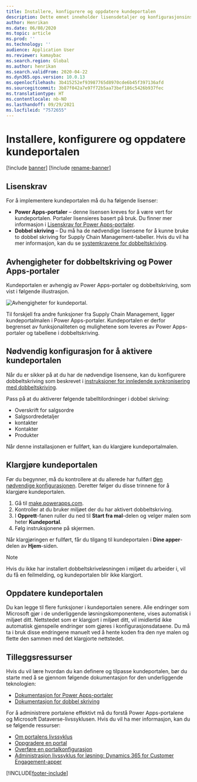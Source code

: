 ```yaml
---
title: Installere, konfigurere og oppdatere kundeportalen
description: Dette emnet inneholder lisensdetaljer og konfigurasjonsinstruksjoner for kundeportalen.
author: Henrikan
ms.date: 06/08/2020
ms.topic: article
ms.prod: ''
ms.technology: ''
audience: Application User
ms.reviewer: kamaybac
ms.search.region: Global
ms.author: henrikan
ms.search.validFrom: 2020-04-22
ms.dyn365.ops.version: 10.0.13
ms.openlocfilehash: 3b415252ef93987765d8970cde6b45f397136afd
ms.sourcegitcommit: 3b87f042a7e97f72b5aa73bef186c5426b937fec
ms.translationtype: HT
ms.contentlocale: nb-NO
ms.lasthandoff: 09/29/2021
ms.locfileid: "7572655"
---
```

# <a name="install-set-up-and-update-the-customer-portal"></a>Installere, konfigurere og oppdatere kundeportalen

[!include [banner](../includes/banner.md)]
[!include [rename-banner](~/includes/cc-data-platform-banner.md)]

## <a name="licensing-requirements"></a>Lisenskrav

For å implementere kundeportalen må du ha følgende lisenser:

- **Power Apps-portaler** – denne lisensen kreves for å være vert for kundeportalen. Portaler lisensieres basert på bruk. Du finner mer informasjon i [Lisenskrav for Power Apps-portaler](/power-platform/admin/powerapps-flow-licensing-faq#portals).
- **Dobbel skriving** – Du må ha de nødvendige lisensene for å kunne bruke to dobbel skriving for Supply Chain Management-tabeller. Hvis du vil ha mer informasjon, kan du se [systemkravene for dobbeltskriving](../../fin-ops-core/dev-itpro/data-entities/dual-write/dual-write-system-req.md).

## <a name="dependencies-on-dual-write-and-power-apps-portals"></a>Avhengigheter for dobbeltskriving og Power Apps-portaler

Kundeportalen er avhengig av Power Apps-portaler og dobbeltskriving, som vist i følgende illustrasjon.

![Avhengigheter for kundeportal.](media/customer-portal-elements.png "Avhengigheter for kundeportal")

Til forskjell fra andre funksjoner fra Supply Chain Management, ligger kundeportalmalen i Power Apps-portaler. Kundeportalen er derfor begrenset av funksjonaliteten og mulighetene som leveres av Power Apps-portaler og tabellene i dobbeltskriving.

## <a name="required-setup-to-enable-the-customer-portal"></a><a name="required-setup"></a>Nødvendig konfigurasjon for å aktivere kundeportalen

Når du er sikker på at du har de nødvendige lisensene, kan du konfigurere dobbeltskriving som beskrevet i [instruksjoner for innledende synkronisering med dobbeltskriving](/dynamics365/supply-chain/sales-marketing/enable-entity-map).

Pass på at du aktiverer følgende tabelltilordninger i dobbel skriving:

- Overskrift for salgsordre
- Salgsordredetaljer
- kontakter
- Kontakter
- Produkter

Når denne installasjonen er fullført, kan du klargjøre kundeportalmalen.

## <a name="provision-the-customer-portal"></a>Klargjøre kundeportalen

Før du begynner, må du kontrollere at du allerede har fullført [den nødvendige konfigurasjonen](#required-setup). Deretter følger du disse trinnene for å klargjøre kundeportalen.

1. Gå til [make.powerapps.com](https://make.powerapps.com/).
2. Kontroller at du bruker miljøet der du har aktivert dobbeltskriving.
3. I **Opprett**-fanen ruller du ned til **Start fra mal**-delen og velger malen som heter **Kundeportal**.
4. Følg instruksjonene på skjermen.

Når klargjøringen er fullført, får du tilgang til kundeportalen i **Dine apper**-delen av **Hjem**-siden.

> [!NOTE]
> Hvis du ikke har installert dobbeltskriveløsningen i miljøet du arbeider i, vil du få en feilmelding, og kundeportalen blir ikke klargjort.

## <a name="update-the-customer-portal"></a>Oppdatere kundeportalen

Du kan legge til flere funksjoner i kundeportalen senere. Alle endringer som Microsoft gjør i de underliggende løsningskomponentene, vises automatisk i miljøet ditt. Nettstedet som er klargjort i miljøet ditt, vil imidlertid ikke automatisk gjenspeile endringer som gjøres i konfigurasjonsdataene. Du må ta i bruk disse endringene manuelt ved å hente koden fra den nye malen og flette den sammen med det klargjorte nettstedet.

## <a name="additional-resources"></a>Tilleggsressurser

Hvis du vil lære hvordan du kan definere og tilpasse kundeportalen, bør du starte med å se gjennom følgende dokumentasjon for den underliggende teknologien:

- [Dokumentasjon for Power Apps-portaler](/powerapps/maker/portals/overview)
- [Dokumentasjon for dobbel skriving](../../fin-ops-core/dev-itpro/data-entities/dual-write/dual-write-home-page.md)

For å administrere portalene effektivt må du forstå Power Apps-portalene og Microsoft Dataverse-livssyklusen. Hvis du vil ha mer informasjon, kan du se følgende ressurser:

- [Om portalens livssyklus](/powerapps/maker/portals/admin/portal-lifecycle)
- [Oppgradere en portal](/powerapps/maker/portals/admin/upgrade-portal)
- [Overføre en portalkonfigurasjon](/powerapps/maker/portals/admin/migrate-portal-configuration)
- [Administrasjon livssyklus for løsning: Dynamics 365 for Customer Engagement-apper](https://www.microsoft.com/download/details.aspx?id=57777)


[!INCLUDE[footer-include](../../includes/footer-banner.md)]